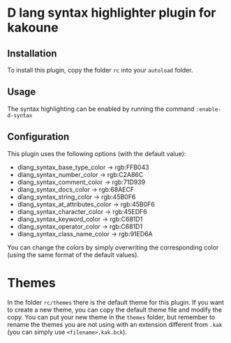 # D lang syntax highlighter plugin for kakoune

## Installation
To install this plugin, copy the folder `rc` into your `autoload` folder.

## Usage
The syntax highlighting can be enabled by running the command `:enable-d-syntax`

## Configuration
This plugin uses the following options (with the default value):

* dlang_syntax_base_type_color -> rgb:FFB043
* dlang_syntax_number_color -> rgb:C2A86C
* dlang_syntax_comment_color -> rgb:71D939
* dlang_syntax_docs_color -> rgb:68AECF
* dlang_syntax_string_color -> rgb:45B0F6
* dlang_syntax_at_attributes_color -> rgb:45B0F6
* dlang_syntax_character_color -> rgb:45EDF6
* dlang_syntax_keyword_color -> rgb:C681D1
* dlang_syntax_operator_color -> rgb:C681D1
* dlang_syntax_class_name_color -> rgb:91ED6A

You can change the colors by simply overwriting the corresponding color (using the same format of the default values).

# Themes
In the folder `rc/themes` there is the default theme for this plugin.
If you want to create a new theme, you can copy the default theme file and modify the copy.
You can put your new theme in the `themes` folder, but remember to rename the themes you are not using with an extension different from `.kak` 
(you can simply use `<filename>.kak.bck`).
